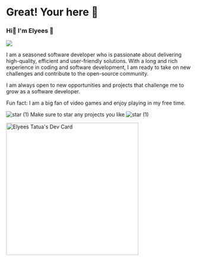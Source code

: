 
<!-- START -->
# Great! Your here 🎉
### Hi👋 I'm Elyees 🧸 

![](https://komarev.com/ghpvc/?username=kooya3&color=green&style=for-the-badge)


I am a seasoned software developer who is passionate about delivering high-quality, efficient and user-friendly solutions. With a long and rich experience in coding and software development, I am ready to take on new challenges and contribute to the open-source community.

I am always open to new opportunities and projects that challenge me to grow as a software developer.

Fun fact: I am a big fan of video games and enjoy playing in my free time.



 ![star (1)](https://user-images.githubusercontent.com/84116117/222882267-2d4806e0-793b-49c8-8f1b-2e99aa1c62b8.png) Make sure to star any projects you like ![star (1)](https://user-images.githubusercontent.com/84116117/222882252-e492996e-244f-4b98-b001-77581ebd8f8a.png)

<!-- END -->

<a href="https://app.daily.dev/kooya3"><img src="./devcard.png" width="356" alt="Elyees Tatua's Dev Card"/></a>
